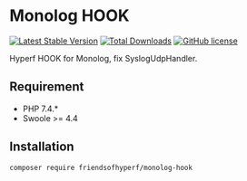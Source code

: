 # Monolog HOOK

[![Latest Stable Version](https://poser.pugx.org/friendsofhyperf/monolog-hook/version.png)](https://packagist.org/packages/friendsofhyperf/monolog-hook)
[![Total Downloads](https://poser.pugx.org/friendsofhyperf/monolog-hook/d/total.png)](https://packagist.org/packages/friendsofhyperf/monolog-hook)
[![GitHub license](https://img.shields.io/github/license/friendsofhyperf/monolog-hook)](https://github.com/friendsofhyperf/monolog-hook)

Hyperf HOOK for Monolog, fix SyslogUdpHandler.

## Requirement

- PHP 7.4.*
- Swoole >= 4.4

## Installation

~~~bash
composer require friendsofhyperf/monolog-hook
~~~
